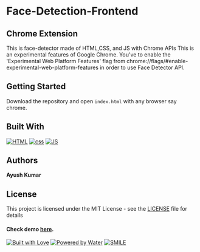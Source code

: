 # Face-Detection-Frontend

## Chrome Extension

 This is face-detector made of HTML,CSS, and JS with Chrome APIs This is an experimental features of Google Chrome. You've to enable the 'Experimental Web Platform Features' flag from chrome://flags/#enable-experimental-web-platform-features in order to use Face Detector API.


## Getting Started

Download the repository and open `index.html` with any browser say chrome.

## Built With

[![HTML](https://forthebadge.com/images/badges/uses-html.svg)](https://github.com/Ayush7614/Etihaas) [![css](https://forthebadge.com/images/badges/uses-css.svg)](https://github.com/Ayush7614/Etihaas) [![JS](https://forthebadge.com/images/badges/uses-js.svg)](https://github.com/Ayush7614)

## Authors

**Ayush Kumar**

## License

This project is licensed under the MIT License - see the [LICENSE](https://github.com/Ayush7614/Etihaas/blob/master/LICENSE) file for details

#### Check demo [here](https://github.com/Ayush7614/Face-Detection-Frontend).

[![Built with Love](https://forthebadge.com/images/badges/built-with-love.svg)](https://github.com/Ayush7614) [![Powered by Water](https://forthebadge.com/images/badges/powered-by-water.svg)](https://github.com/Ayush7614) [![SMILE](https://forthebadge.com/images/badges/makes-people-smile.svg)](https://github.com/Ayush7614)
